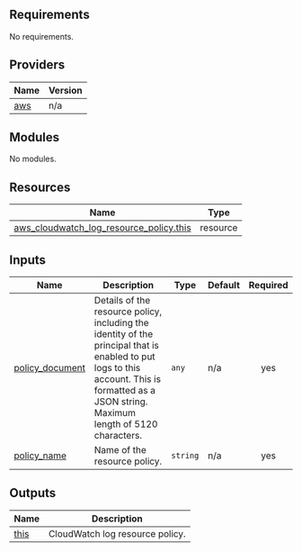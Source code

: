 <!-- BEGIN_TF_DOCS -->
## Requirements

No requirements.

## Providers

| Name | Version |
|------|---------|
| <a name="provider_aws"></a> [aws](#provider\_aws) | n/a |

## Modules

No modules.

## Resources

| Name | Type |
|------|------|
| [aws_cloudwatch_log_resource_policy.this](https://registry.terraform.io/providers/hashicorp/aws/latest/docs/resources/cloudwatch_log_resource_policy) | resource |

## Inputs

| Name | Description | Type | Default | Required |
|------|-------------|------|---------|:--------:|
| <a name="input_policy_document"></a> [policy\_document](#input\_policy\_document) | Details of the resource policy, including the identity of the principal that is enabled to put logs to this account. This is formatted as a JSON string. Maximum length of 5120 characters. | `any` | n/a | yes |
| <a name="input_policy_name"></a> [policy\_name](#input\_policy\_name) | Name of the resource policy. | `string` | n/a | yes |

## Outputs

| Name | Description |
|------|-------------|
| <a name="output_this"></a> [this](#output\_this) | CloudWatch log resource policy. |
<!-- END_TF_DOCS -->